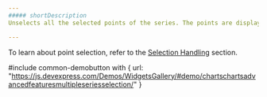 ```yaml
---
##### shortDescription
Unselects all the selected points of the series. The points are displayed in an initial style.

---
```

To learn about point selection, refer to the [Selection Handling](/concepts/05%20Widgets/zz%20Common/10%20Data%20Visualization%20Widgets/90%20Charts%20-%20End-User%20Interaction/4%20Selection%20Handling '/Documentation/Guide/Widgets/Common/Data_Visualization_Widgets/Charts_-_End-User_Interaction/Selection_Handling') section.

#include common-demobutton with {
    url: "https://js.devexpress.com/Demos/WidgetsGallery/#demo/chartschartsadvancedfeaturesmultipleseriesselection/"
}